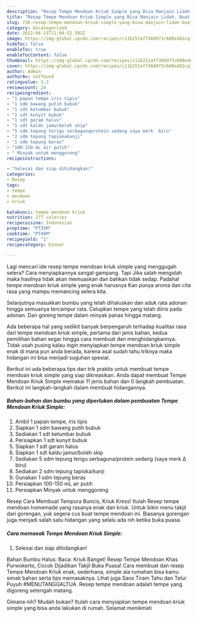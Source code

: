 ```yaml
---
description: "Resep Tempe Mendoan Kriuk Simple yang Bisa Manjain Lidah, Buat Buka Puasa Sempurna"
title: "Resep Tempe Mendoan Kriuk Simple yang Bisa Manjain Lidah, Buat Buka Puasa Sempurna"
slug: 736-resep-tempe-mendoan-kriuk-simple-yang-bisa-manjain-lidah-buat-buka-puasa-sempurna
category: Uncategorized
date: 2022-06-21T11:04:52.592Z
image: https://img-global.cpcdn.com/recipes/c11b251aff366973/680x482cq70/tempe-mendoan-kriuk-simple-foto-resep-utama.jpg
hideToc: false
enableToc: true
enableTocContent: false
thumbnail: https://img-global.cpcdn.com/recipes/c11b251aff366973/680x482cq70/tempe-mendoan-kriuk-simple-foto-resep-utama.jpg
cover: https://img-global.cpcdn.com/recipes/c11b251aff366973/680x482cq70/tempe-mendoan-kriuk-simple-foto-resep-utama.jpg
author: Admin
authorAv: notfound
ratingvalue: 3.3
reviewcount: 24
recipeingredient:
- "1 papan tempe iris tipis"
- "1 sdm bawang putih bubuk"
- "1 sdt ketumbar bubuk"
- "1 sdt kunyit bubuk"
- "1 sdt garam halus"
- "1 sdt kaldu jamurboleh skip"
- "5 sdm tepung terigu serbagunaprotein sedang saya merk  biru"
- "2 sdm tepung tapiokakanji"
- "1 sdm tepung beras"
- "100-150 mL air putih"
- " Minyak untuk menggoreng"
recipeinstructions:

- "Selesai dan siap dihidangkan!"
categories:
- Resep
tags:
- tempe
- mendoan
- kriuk

katakunci: tempe mendoan kriuk 
nutrition: 277 calories
recipecuisine: Indonesian
preptime: "PT35M"
cooktime: "PT46M"
recipeyield: "1"
recipecategory: Dinner

---
```



Lagi mencari ide resep tempe mendoan kriuk simple yang menggugah selera? Cara menyiapkannya sangat gampang. Tapi Jika salah mengolah maka hasilnya tidak akan memuaskan dan bahkan tidak sedap. Padahal tempe mendoan kriuk simple yang enak harusnya Kan punya aroma dan cita rasa yang mampu memancing selera kita.


Selanjutnya masukkan bumbu yang telah dihaluskan dan aduk rata adonan hingga semuanya tercampur rata. Celupkan tempe yang telah diiris pada adonan. Dan goreng tempe dalam minyak panas hingga matang.

Ada beberapa hal yang sedikit banyak berpengaruh terhadap kualitas rasa dari tempe mendoan kriuk simple, pertama dari jenis bahan, kedua pemilihan bahan segar hingga cara membuat dan menghidangkannya. Tidak usah pusing kalau ingin menyiapkan tempe mendoan kriuk simple enak di mana pun anda berada, karena asal sudah tahu triknya maka hidangan ini bisa menjadi suguhan spesial.


Berikut ini ada beberapa tips dan trik praktis untuk membuat tempe mendoan kriuk simple yang siap dikreasikan. Anda dapat membuat Tempe Mendoan Kriuk Simple memakai 11 jenis bahan dan 0 langkah pembuatan. Berikut ini langkah-langkah dalam membuat hidangannya.

<!--inarticleads1-->

##### Bahan-bahan dan bumbu yang diperlukan dalam pembuatan Tempe Mendoan Kriuk Simple:

1. Ambil 1 papan tempe, iris tipis
1. Siapkan 1 sdm bawang putih bubuk
1. Sediakan 1 sdt ketumbar bubuk
1. Persiapkan 1 sdt kunyit bubuk
1. Siapkan 1 sdt garam halus
1. Siapkan 1 sdt kaldu jamur/boleh skip
1. Sediakan 5 sdm tepung terigu serbaguna/protein sedang (saya merk ∆ biru)
1. Sediakan 2 sdm tepung tapioka/kanji
1. Gunakan 1 sdm tepung beras
1. Persiapkan 100-150 mL air putih
1. Persiapkan  Minyak untuk menggoreng


Resep Cara Membuat Tempura Buncis, Kriuk Kress! Itulah Resep tempe mendoan homemade yang rasanya enak dan kriuk. Untuk bikin menu takjil dari gorengan, yuk segera cus buat tempe mendoan ini. Biasanya gorengan juga menjadi salah satu hidangan yang selalu ada nih ketika buka puasa. 

<!--inarticleads2-->

##### Cara memasak Tempe Mendoan Kriuk Simple:


1. Selesai dan siap dihidangkan!

Bahan Bumbu Halus: Baca: Kriuk Banget! Resep Tempe Mendoan Khas Purwokerto, Cocok Dijadikan Takjil Buka Puasa! Cara membuat dan resep Tempe Mendoan Kriuk enak, sederhana, simple ala rumahan bisa kamu simak bahan serta tips memasaknya. Lihat juga Saos Tiram Tahu dan Telur Puyuh #MENUTANGGALTUA. Resep tempe mendoan adalah tempe yang digoreng setengah matang. 

Gimana nih? Mudah bukan? Itulah cara menyiapkan tempe mendoan kriuk simple yang bisa anda lakukan di rumah. Selamat menikmati
